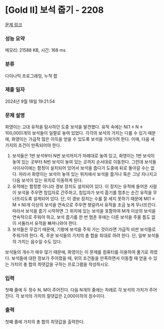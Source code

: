 # [Gold II] 보석 줍기 - 2208 

[문제 링크](https://www.acmicpc.net/problem/2208) 

### 성능 요약

메모리: 21588 KB, 시간: 168 ms

### 분류

다이나믹 프로그래밍, 누적 합

### 제출 일자

2024년 9월 18일 19:21:54

### 문제 설명

<p>화영이는 고대 유적을 탐사하던 도중 보석을 발견했다. 유적 속에는 N(1 ≤ N ≤ 100,000)개의 보석들이 일렬로 놓여 있었다. 각각의 보석의 가치는 다를 수 있기 때문에, 화영이는 가급적 많은 이득을 얻을 수 있도록 보석을 가져가려 한다. 이때, 다음 세 가지의 조건이 만족되어야 한다.</p>

<ol>
	<li>보석들은 1번 보석부터 N번 보석까지가 차례대로 놓여 있고, 화영이는 1번 보석이 놓여 있는 곳부터 N번 보석이 놓여 있는 곳까지 순서대로 이동한다. 그런데 보석들 사이사이에는 함정이 설치되어 있어서 보석을 줍다가 도중에 뒤로 돌아갈 수는 없다. 따라서 화영이는 보석이 놓여 있는 위치에서 보석을 줍거나 혹은 그냥 지나치고 다음 보석이 있는 위치로 이동하게 된다.</li>
	<li>유적에는 함정뿐 아니라 경보 장치도 설치되어 있다. 이 장치는 유적에 들어온 사람이 보석을 주우면 침입자로 간주하고, 침입자가 보석 줍기를 멈추는 순간 유적을 무너뜨리도록 설계되어 있다. 단, 이 경보 장치는 수를 잘 세지 못하기 때문에 M(1 ≤ M ≤ N)개 이상의 보석을 연속으로 주우면 헷갈려서 유적을 조금 늦게 무너뜨린다. 따라서 보석을 줍기 시작하면 그 위치에 있는 보석을 포함하여 M개 이상의 보석을 연속적으로 주워야 하고, 보석 줍기를 한 번 멈춘 후에는 다른 보석을 주울 틈도 없이 서둘러서 유적을 빠져나와야 한다.</li>
	<li>보석들은 무겁기 때문에, 기왕에 보석을 주워 가는 것이라면 가급적 비싼 보석들로 주워가려 한다. 즉, 주운 보석들의 가치의 총 합을 최대로 하려 한다. 단, 일부 보석들의 가치는 음수일 수도 있다.</li>
</ol>

<p>보석들의 개수가 매우 많기 때문에, 화영이는 이 문제를 컴퓨터를 이용하여 풀기로 하였다. 보석들에 대한 정보가 주어졌을 때, 위의 조건들을 만족하면서 이동할 때 얻을 수 있는 가치의 총 합의 최댓값을 구하는 프로그램을 작성하시오.</p>

### 입력 

 <p>첫째 줄에 두 정수 N, M이 주어진다. 다음 N개의 줄에는 차례로 각 보석의 가치가 주어진다. 각 보석의 가치의 절댓값은 2,000이하의 정수이다.</p>

### 출력 

 <p>첫째 줄에 가치의 총 합의 최댓값을 출력한다.</p>

